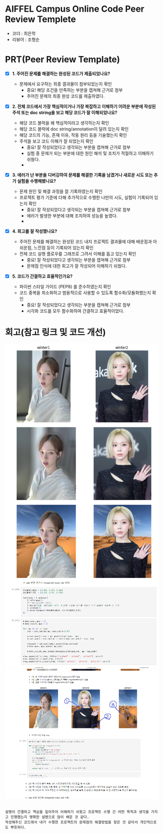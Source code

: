# AIFFEL Campus Online Code Peer Review Templete
- 코더 : 최은학
- 리뷰어 : 조형순


# PRT(Peer Review Template)
- [x]  **1. 주어진 문제를 해결하는 완성된 코드가 제출되었나요?**
    - 문제에서 요구하는 최종 결과물이 첨부되었는지 확인
        - 중요! 해당 조건을 만족하는 부분을 캡쳐해 근거로 첨부
        - 주어진 문제의 최종 완성 코드를 제출하였다.
    
- [x]  **2. 전체 코드에서 가장 핵심적이거나 가장 복잡하고 이해하기 어려운 부분에 작성된 
주석 또는 doc string을 보고 해당 코드가 잘 이해되었나요?**
    - 해당 코드 블럭을 왜 핵심적이라고 생각하는지 확인
    - 해당 코드 블럭에 doc string/annotation이 달려 있는지 확인
    - 해당 코드의 기능, 존재 이유, 작동 원리 등을 기술했는지 확인
    - 주석을 보고 코드 이해가 잘 되었는지 확인
        - 중요! 잘 작성되었다고 생각되는 부분을 캡쳐해 근거로 첨부
        - 실험 중 문제가 되는 부분에 대한 원인 해석 및 조치가 적절하고 이해하기 쉬웠다.
        - 
- [x]  **3. 에러가 난 부분을 디버깅하여 문제를 해결한 기록을 남겼거나
새로운 시도 또는 추가 실험을 수행해봤나요?**
    - 문제 원인 및 해결 과정을 잘 기록하였는지 확인
    - 프로젝트 평가 기준에 더해 추가적으로 수행한 나만의 시도, 
    실험이 기록되어 있는지 확인
        - 중요! 잘 작성되었다고 생각되는 부분을 캡쳐해 근거로 첨부
        - 에러가 발생한 부분에 대해 조치하여 성능을 높였다.
        - 
- [x]  **4. 회고를 잘 작성했나요?**
    - 주어진 문제를 해결하는 완성된 코드 내지 프로젝트 결과물에 대해
    배운점과 아쉬운점, 느낀점 등이 기록되어 있는지 확인
    - 전체 코드 실행 플로우를 그래프로 그려서 이해를 돕고 있는지 확인
        - 중요! 잘 작성되었다고 생각되는 부분을 캡쳐해 근거로 첨부
        - 문제점 인식에 대한 회고가 잘 작성되어 이해하기 쉬웠다.
        
- [x]  **5. 코드가 간결하고 효율적인가요?**
    - 파이썬 스타일 가이드 (PEP8) 를 준수하였는지 확인
    - 코드 중복을 최소화하고 범용적으로 사용할 수 있도록 함수화/모듈화했는지 확인
        - 중요! 잘 작성되었다고 생각되는 부분을 캡쳐해 근거로 첨부
        - 시각화 코드를 모두 함수화하여 간결하고 효율적이었다.


# 회고(참고 링크 및 코드 개선)

![제출사진](EX04_PRT1.png)
![제출사진](EX04_PRT2.png)
![제출사진](EX04_PRT3.png)
![제출사진](EX04_PRT5.png)
```

설명이 간결하고 핵심을 짚어주어 이해하기 쉬웠고 프로젝트 수행 간 어떤 목적과 생각을 가지고 진행했는지 명확한 설명으로 많이 배운 것 같다.
작성해주신 코드에서 내가 수행한 프로젝트의 문제점의 해결방법을 찾은 것 같아서 개인적으로도 뿌듯하다.
